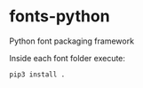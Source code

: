 # fonts-python
Python font packaging framework

Inside each font folder execute:

```pip3 install .```
